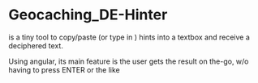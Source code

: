 # Geocaching_DE-Hinter

is a tiny tool to copy/paste (or type in ) hints into a textbox and receive a deciphered text.

Using angular, its main feature is the user gets the result on the-go, w/o having to press ENTER or the like